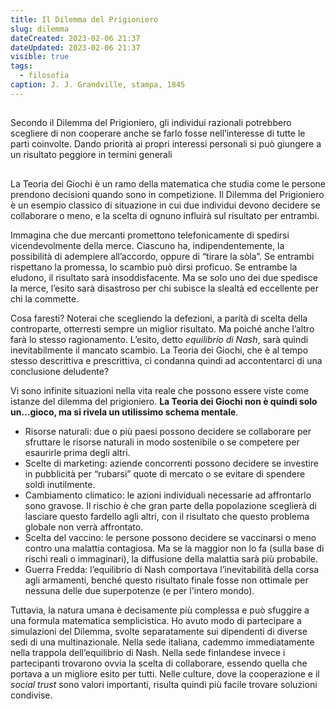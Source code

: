 ```yaml
---
title: Il Dilemma del Prigioniero
slug: dilemma
dateCreated: 2023-02-06 21:37
dateUpdated: 2023-02-06 21:37
visible: true
tags:
  - filosofia
caption: J. J. Grandville, stampa, 1845
---
```


##

<p class="subtitle">
Secondo il Dilemma del Prigioniero, gli individui razionali potrebbero scegliere di non cooperare anche se farlo fosse nell’interesse di tutte le parti coinvolte. Dando priorità ai propri interessi personali si può giungere a un risultato peggiore in termini generali
</p>

##

<span class="newthought">La Teoria</span> dei Giochi è un ramo della matematica che studia come le persone prendono decisioni quando sono in competizione. Il Dilemma del Prigioniero è un esempio classico di situazione in cui due individui devono decidere se collaborare o meno, e la scelta di ognuno influirà sul risultato per entrambi.

Immagina che due mercanti promettono telefonicamente di spedirsi vicendevolmente della merce. Ciascuno ha, indipendentemente, la possibilità di adempiere all’accordo, oppure di “tirare la sòla”. Se entrambi rispettano la promessa, lo scambio può dirsi proficuo. Se entrambe la eludono, il risultato sarà insoddisfacente. Ma se solo uno dei due spedisce la merce, l’esito sarà disastroso per chi subisce la slealtà ed eccellente per chi la commette.

Cosa faresti? Noterai che scegliendo la defezioni, a parità di scelta della controparte, otterresti sempre un miglior risultato. Ma poiché anche l’altro farà lo stesso ragionamento. L’esito, detto _equilibrio di Nash_, sarà quindi inevitabilmente il mancato scambio. La Teoria dei Giochi, che è al tempo stesso descrittiva e prescrittiva, ci condanna quindi ad accontentarci di una conclusione deludente?

Vi sono infinite situazioni nella vita reale che possono essere viste come istanze del dilemma del prigioniero. **La Teoria dei Giochi non è quindi solo un…gioco, ma si rivela un utilissimo schema mentale**.

- Risorse naturali: due o più paesi possono decidere se collaborare per sfruttare le risorse naturali in modo sostenibile o se competere per esaurirle prima degli altri.
- Scelte di marketing: aziende concorrenti possono decidere se investire in pubblicità per “rubarsi” quote di mercato o se evitare di spendere soldi inutilmente.
- Cambiamento climatico: le azioni individuali necessarie ad affrontarlo sono gravose. Il rischio è che gran parte della popolazione sceglierà di lasciare questo fardello agli altri, con il risultato che questo problema globale non verrà affrontato.
- Scelta del vaccino: le persone possono decidere se vaccinarsi o meno contro una malattia contagiosa. Ma se la maggior non lo fa (sulla base di rischi reali o immaginari), la diffusione della malattia sarà più probabile.
- Guerra Fredda: l’equilibrio di Nash comportava l’inevitabilità della corsa agli armamenti, benché questo risultato finale fosse non ottimale per nessuna delle due superpotenze (e per l'intero mondo).

Tuttavia, la natura umana è decisamente più complessa e può sfuggire a una formula matematica semplicistica. Ho avuto modo di partecipare a simulazioni del Dilemma, svolte separatamente sui dipendenti di diverse sedi di una multinazionale. Nella sede italiana, cademmo immediatamente nella trappola dell’equilibrio di Nash. Nella sede finlandese invece i partecipanti trovarono ovvia la scelta di collaborare, essendo quella che portava a un migliore esito per tutti. Nelle culture, dove la cooperazione e il _social trust_ sono valori importanti, risulta quindi più facile trovare soluzioni condivise.
